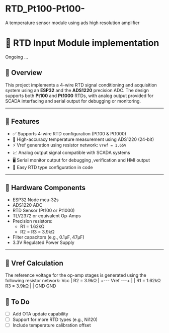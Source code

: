 # RTD_Pt100-Pt100-
A temperature sensor module using ads high resolution amplifier 
# 📘 RTD Input Module implementation 

Ongoing ...

## 🧪 Overview
This project implements a 4-wire RTD signal conditioning and acquisition system using an **ESP32** and the **ADS1220** precision ADC. The design supports both **Pt100** and **Pt1000** RTDs, with analog output provided for SCADA interfacing and serial output for debugging or monitoring.

---

## 🔧 Features
- ✅ Supports 4-wire RTD configuration (Pt100 & Pt1000)
- 🎯 High-accuracy temperature measurement using ADS1220 (24-bit)
- ⚡ Vref generation using resistor network: `Vref = 1.65V`
- 📈 Analog output signal compatible with SCADA systems
- 🖥️ Serial monitor output for debugging ,verification and HMI output
- 🔧 Easy RTD type configuration in code

---

## 🧩 Hardware Components
- ESP32 Node mcu-32s
- ADS1220 ADC
- RTD Sensor (Pt100 or Pt1000)
- TLV2372 or equivalent Op-Amps
- Precision resistors:
  - R1 = 1.62kΩ
  - R2 = R3 = 3.9kΩ
- Filter capacitors (e.g., 0.1µF, 47µF)
- 3.3V Regulated Power Supply

---

## 🧮 Vref Calculation

The reference voltage for the op-amp stages is generated using the following resistor network:
     Vcc
      |
     R2 = 3.9kΩ
      |
     +--- Vref ---+
     |            |
   R1 = 1.62kΩ    R3 = 3.9kΩ
     |            |
    GND          GND



## 🔧 To Do
- [ ] Add OTA update capability
- [ ] Support for more RTD types (e.g., Ni120)
- [ ] Include temperature calibration offset
